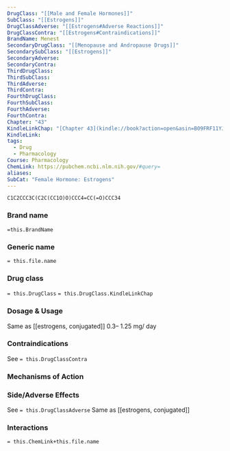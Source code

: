 ```yaml
---
DrugClass: "[[Male and Female Hormones]]"
SubClass: "[[Estrogens]]"
DrugClassAdverse: "[[Estrogens#Adverse Reactions]]"
DrugClassContra: "[[Estrogens#Contraindications]]"
BrandName: Menest
SecondaryDrugClass: "[[Menopause and Andropause Drugs]]"
SecondarySubClass: "[[Estrogens]]"
SecondaryAdverse: 
SecondaryContra: 
ThirdDrugClass: 
ThirdSubClass: 
ThirdAdverse: 
ThirdContra: 
FourthDrugClass: 
FourthSubClass: 
FourthAdverse: 
FourthContra: 
Chapter: "43"
KindleLinkChap: "[Chapter 43](kindle://book?action=open&asin=B09FRF11YJ&location=25016)"
KindleLink: 
tags:
  - Drug
  - Pharmacology
Course: Pharmacology
ChemLink: https://pubchem.ncbi.nlm.nih.gov/#query=
aliases: 
SubCat: "Female Hormone: Estrogens"
---
```

```smiles
C1C2CCC3C(C2C(CC1O)O)CCC4=CC(=O)CCC34
```

### Brand name
`=this.BrandName`

### Generic name
`= this.file.name`

### Drug class 
`= this.DrugClass`
	`= this.DrugClass.KindleLinkChap`

### Dosage & Usage
Same as [[estrogens, conjugated]]
0.3– 1.25 mg/ day

### Contraindications
See `= this.DrugClassContra`

### Mechanisms of Action


### Side/Adverse Effects
See `= this.DrugClassAdverse`
Same as [[estrogens, conjugated]]

### Interactions

`= this.ChemLink+this.file.name`

 